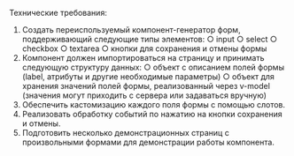 Технические требования:
1. Создать переиспользуемый компонент-генератор форм, поддерживающий
следующие типы элементов:
○ input
○ select
○ checkbox
○ textarea
○ кнопки для сохранения и отмены формы
2. Компонент должен импортироваться на страницу и принимать следующую
структуру данных:
○ объект с описанием полей формы (label, атрибуты и другие необходимые
параметры)
○ объект для хранения значений полей формы, реализованный через
v-model (значения могут приходить с сервера или задаваться вручную)
3. Обеспечить кастомизацию каждого поля формы с помощью слотов.
4. Реализовать обработку событий по нажатию на кнопки сохранения и отмены.
5. Подготовить несколько демонстрационных страниц с произвольными формами
для демонстрации работы компонента.
